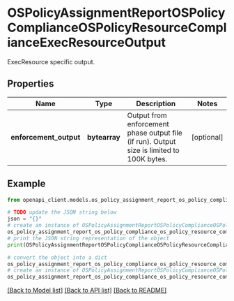 # OSPolicyAssignmentReportOSPolicyComplianceOSPolicyResourceComplianceExecResourceOutput

ExecResource specific output.

## Properties

Name | Type | Description | Notes
------------ | ------------- | ------------- | -------------
**enforcement_output** | **bytearray** | Output from enforcement phase output file (if run). Output size is limited to 100K bytes. | [optional] 

## Example

```python
from openapi_client.models.os_policy_assignment_report_os_policy_compliance_os_policy_resource_compliance_exec_resource_output import OSPolicyAssignmentReportOSPolicyComplianceOSPolicyResourceComplianceExecResourceOutput

# TODO update the JSON string below
json = "{}"
# create an instance of OSPolicyAssignmentReportOSPolicyComplianceOSPolicyResourceComplianceExecResourceOutput from a JSON string
os_policy_assignment_report_os_policy_compliance_os_policy_resource_compliance_exec_resource_output_instance = OSPolicyAssignmentReportOSPolicyComplianceOSPolicyResourceComplianceExecResourceOutput.from_json(json)
# print the JSON string representation of the object
print(OSPolicyAssignmentReportOSPolicyComplianceOSPolicyResourceComplianceExecResourceOutput.to_json())

# convert the object into a dict
os_policy_assignment_report_os_policy_compliance_os_policy_resource_compliance_exec_resource_output_dict = os_policy_assignment_report_os_policy_compliance_os_policy_resource_compliance_exec_resource_output_instance.to_dict()
# create an instance of OSPolicyAssignmentReportOSPolicyComplianceOSPolicyResourceComplianceExecResourceOutput from a dict
os_policy_assignment_report_os_policy_compliance_os_policy_resource_compliance_exec_resource_output_from_dict = OSPolicyAssignmentReportOSPolicyComplianceOSPolicyResourceComplianceExecResourceOutput.from_dict(os_policy_assignment_report_os_policy_compliance_os_policy_resource_compliance_exec_resource_output_dict)
```
[[Back to Model list]](../README.md#documentation-for-models) [[Back to API list]](../README.md#documentation-for-api-endpoints) [[Back to README]](../README.md)


